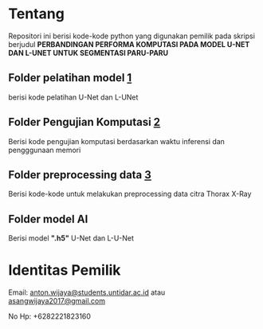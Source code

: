 # Tentang
Repositori ini berisi kode-kode python yang digunakan pemilik pada skripsi berjudul 
**PERBANDINGAN PERFORMA KOMPUTASI PADA MODEL U-NET DAN L-UNET UNTUK SEGMENTASI PARU-PARU**
## Folder pelatihan model [1](https://github.com/antonwijayacakra/RepoCode_SkripsiAntonW_Untidar2025/tree/main/Pelatihan%20model)
berisi kode pelatihan U-Net dan L-UNet
## Folder Pengujian Komputasi [2](https://github.com/antonwijayacakra/RepoCode_SkripsiAntonW_Untidar2025/tree/main/Pengujian%20Komputasi)
Berisi kode pengujian komputasi berdasarkan waktu inferensi dan pengggunaan memori
## Folder preprocessing data [3](https://github.com/antonwijayacakra/RepoCode_SkripsiAntonW_Untidar2025/tree/main/Preprocessing%20data)
Berisi kode-kode untuk melakukan preprocessing data citra Thorax X-Ray
## Folder model AI
Berisi model **".h5"**  U-Net dan L-U-Net

# Identitas Pemilik 
Email: anton.wijaya@students.untidar.ac.id atau  asangwijaya2017@gmail.com

No Hp: +6282221823160

